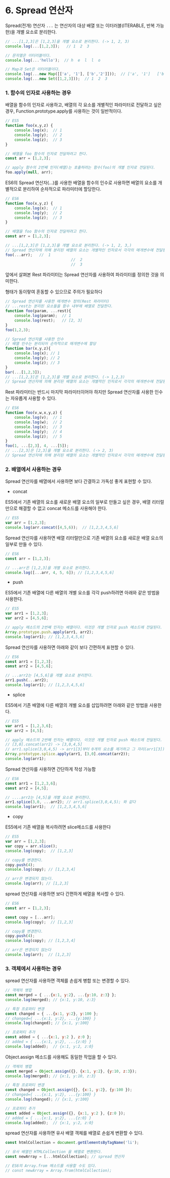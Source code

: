 # 6. Spread 연산자

Spread(전개) 연산자 `...` 는 연산자의 대상 배열 또는 이터러블(ITERABLE, 반복 가능한)을 개별 요소로 분리한다.

```jsx
// ...[1,2,3]은 [1,2,3]을 개별 요소로 분리한다. (-> 1, 2, 3)
console.log(...[1,2,3]);   // 1  2  3

// 문자열은 이터러블이다.
console.log(...'hello');  // h  e  l  l  o

// Map과 Set은 이터러블이다.
console.log(...new Map([['a', '1'], ['b','2']]));  // ['a', '1']   ['b', '2']
console.log(...new Set([1,2,3]));  // 1  2  3
```

### 1. 함수의 인자로 사용하는 경우

배열을 함수의 인자로 사용하고, 배열의 각 요소를 개별적인 파라미터로 전달하고 싶은 경우, Function.prototype.apply를 사용하는 것이 일반적이다.

```jsx
// ES5
function foo(x,y,z) {
	console.log(x);  // 1
	console.log(y);  // 2
	console.log(z);  // 3
}

// 배열을 foo 함수의 인자로 전달하려고 한다.
const arr = [1,2,3];

// apply 함수의 2번째 인자(배열)는 호출하려는 함수(foo)의 개별 인자로 전달된다.
foo.apply(null, arr);
```

ES6의 Spread 연산자(...)를 사용한 배열을 함수의 인수로 사용하면 배열의 요소를 개별적으로 분리하여 순차적으로 파라미터에 할당한다.

```jsx
// ES6
function foo(x,y,z) {
	console.log(x);  // 1
	console.log(y);  // 2
	console.log(z);  // 3
}

// 배열을 foo 함수의 인자로 전달하려고 한다.
const arr = [1,2,3];

// ...[1,2,3]은 [1,2,3]을 개별 요소로 분리한다. (-> 1, 2, 3,)
// Spread 연산자에 의해 분리된 배열의 요소는 개별적인 인자로서 각각의 매개변수에 전달된다.
foo(...arr);   //  1
							 //  2
							 //  3
```

앞에서 살펴본 Rest 파라미터는 Spread 연산자를 사용하여 파라미터를 정의한 것을 의미한다.

형태가 동이랗여 혼동할 수 있으므로 주의가 필요하다

```jsx
// Spread 연산자를 사용한 매개변수 정의(Rest 파라미터)
// ...rest는 분리된 요소들을 함수 내부에 배열로 전달한다.
function foo(param, ...rest){
	console.log(param);  // 1
	console.log(rest);   // [2, 3]
}
foo(1,2,3);

// Spread 연산자를 사용한 인수
// 배열 인수는 분리되어 순차적으로 매개변수에 할당
function bar(x,y,z){
	console.log(x); // 1
	console.log(y); // 2
	console.log(z); // 3
}
bar(...[1,2,3]);
// ...[1,2,3]은 [1,2,3]을 개별 요소로 분리한다. (-> 1,2,3)
// Spread 연산자에 의해 분리된 배열의 요소는 개별적인 인자로서 각각의 매개변수에 전달된다.
```

Rest 파라미터는 반드시 마지막 파라미터이어야 하지만 Spread 연산자를 사용한 인수는 자유롭게 사용할 수 있다.

```jsx
// ES6
function foo(v,w,x,y,z) {
	console.log(v);  // 1
	console.log(w);  // 2
	console.log(x);  // 3
	console.log(y);  // 4
	console.log(z);  // 5
}
foo(1, ...[2,3], 4, ...[5]);
// ...[2,3]은 [2,3]을 개별 요소로 분리한다. (-> 2, 3)
// Spread 연산자에 의해 분리된 배열의 요소는 개별적인 인자로서 각각의 매개변수에 전달된다.
```

### 2. 배열에서 사용하는 경우

Spread 연산자를 배열에서 사용하면 보다 간결하고 가독성 좋게 표현할 수 있다.

- concat

ES5에서 기존 배열의 요소를 새로운 배열 요소의 일부로 만들고 싶은 경우, 배열 리터럴만으로 해결할 수 없고 concat 메소드를 사용해야 한다.

```jsx
// ES5
var arr = [1,2,3];
console.log(arr.concat([4,5,6));  // [1,2,3,4,5,6]
```

Spread 연산자를 사용하면 배열 리터럴만으로 기존 배열의 요소를 새로운 배열 요소의 일부로 만들 수 있다.

```jsx
// ES6
const arr = [1,2,3];

// ...arr은 [1,2,3]을 개별 요소로 분리한다.
console.log([...arr, 4, 5, 6]); // [1,2,3,4,5,6]
```

- push

ES5에서 기존 배열에 다른 배열의 개별 요소를 각각 push하려면 아래와 같은 방법을 사용한다.

```jsx
// ES5
var arr1 = [1,2,3];
var arr2 = [4,5,6];

// apply 메소드의 2번째 인자는 배열이다. 이것은 개별 인자로 push 메소드에 전달된다.
Array.prototype.push.apply(arr1, arr2);
console.log(arr1); // [1,2,3,4,5,6]
```

Spread 연산자를 사용하면 아래와 같이 보다 간편하게 표현할 수 있다.

```jsx
// ES6
const arr1 = [1,2,3];
const arr2 = [4,5,6];

// ...arr2는 [4,5,6]을 개별 요소로 분리한다.
arr1.push(...arr2);
console.log(arr1); // [1,2,3,4,5,6]
```

- splice

ES5에서 기존 배열에 다른 배열의 개별 요소를 삽입하려면 아래와 같은 방법을 사용한다.

```jsx
// ES5
var arr1 = [1,2,3,6];
var arr2 = [4,5];

// apply 메소드의 2번째 인자는 배열이다. 이것은 개별 인자로 push 메소드에 전달된다.
// [3,0].concat(arr2) -> [3,0,4,5]
// arr1.splice(3,0,4,5) -> arr1[3]부터 0개의 요소를 제거하고 그 자리(arr1[3])에 새로운 요소(4,5)를 추가한다
Array.prototype.splice.apply(arr1, [3,0].concat(arr2));
console.log(arr1);
```

Spread 연산자를 사용하면 간단하게 작성 가능함

```jsx
// ES6
const arr1 = [1,2,3,6];
const arr2 = [4,5];

// ....arr2는 [4,5]을 개별 요소로 분리한다.
arr1.splice(3,0, ...arr2); // arr1.splice(3,0,4,5); 와 같다
console.log(arr1);  // [1,2,3,4,5,6]
```

- copy

ES5에서 기존 배열을 복사하려면 slice메소드를 사용한다

```jsx
// ES5
var arr = [1,2,3];
var copy = arr.slice();
console.log(copy);  // [1,2,3]

// copy를 변경한다.
copy.push(4);
console.log(copy); // [1,2,3,4]

// arr은 변경되지 않는다.
console.log(arr); // [1,2,3]
```

spread 연산자를 사용하면 보다 간편하게 배열을 복사할 수 있다.

```jsx
// ES6
const arr = [1,2,3];

const copy = [...arr];
console.log(copy);  // [1,2,3]

// copy를 변경한다.
copy.push(4);
console.log(copy); // [1,2,3,4]

// arr은 변경되지 않는다
console.log(arr);  // [1,2,3]
```

### 3. 객체에서 사용하는 경우

spread 연산자를 사용하면 객체를 손쉽게 병합 또는 변경할 수 있다.

```jsx
// 객체의 병합
const merged = { ...{x:1, y:2}, ...{y:10, z:3} };
console.log(merged); // {x:1, y:10, z:3}

// 특정 프로퍼티 변경
const changed = { ...{x:1, y:2}, y:100 };
// changed={ ...{x:1, y:2}, ...{y:100} }
console.log(changed); // {x:1, y:100}

// 프로퍼티 추가
const added = { ...{x:1, y:2 }, z:0 };
// added = { ...{x:1, y:2}, ...{z:0} }
console.log(added);  // {x:1, y:2, z:0}
```

Object.assign 메소드를 사용해도 동일한 작업을 할 수 있다.

```jsx
// 객체의 병합
const merged = Object.assign({}, {x:1, y:2}, {y:10, z:3});
console.log(merged); // {x:1, y:10, z:3}

// 특정 프로퍼티 변경
const changed = Object.assign({}, {x:1, y:2}, {y:100 });
// changed={ ...{x:1, y:2}, ...{y:100} }
console.log(changed); // {x:1, y:100}

// 프로퍼티 추가
const added = Object.assign({}, {x:1, y:2 }, {z:0 });
// added = { ...{x:1, y:2}, ...{z:0} }
console.log(added);  // {x:1, y:2, z:0}
```

spread 연산자를 사용하면 유사 배열 객체를 배열로 손쉽게 변환할 수 있다.

```javascript
const htmlCollection = document.getElementsByTagName('li');

// 유사 배열인 HTMLCollection 을 배열로 변환한다.
const newArray = [...htmlCollection]; // spread 연산자

// ES6의 Array.from 메소드를 사용할 수도 있다.
// const newArray = Array.from(htmlCollection);
```

